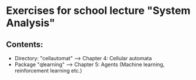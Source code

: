 # Exercises for school lecture "System Analysis"

## Contents:
* Directory: "cellautomat" --> Chapter 4: Cellular automata
* Package "qlearning" --> Chapter 5: Agents (Machine learning, reinforcement learning etc.)
